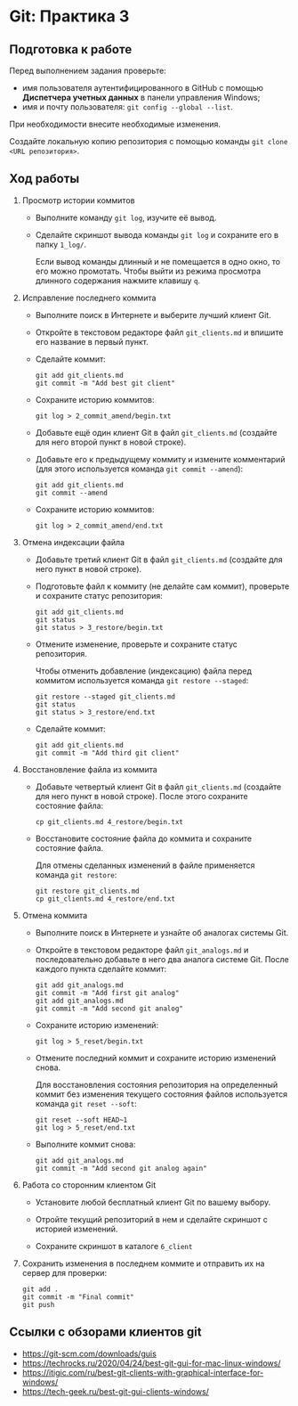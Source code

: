 # Git: Практика 3

## Подготовка к работе

Перед выполнением задания проверьте:

* имя пользователя аутентифицированного в GitHub с помощью **Диспетчера учетных
  данных** в панели управления Windows;
* имя и почту пользователя: `git config --global --list`.

При необходимости внесите необходимые изменения.

Создайте локальную копию репозитория с помощью команды `git clone <URL
репозитория>`.

## Ход работы

1. Просмотр истории коммитов

   * Выполните команду `git log`, изучите её вывод.
   * Сделайте скриншот вывода команды `git log` и сохраните его в папку
     `1_log/`.

     Если вывод команды длинный и не помещается в одно окно, то его можно
     промотать. Чтобы выйти из режима просмотра длинного содержания нажмите
     клавишу `q`.

2. Исправление последнего коммита

   * Выполните поиск в Интернете и выберите лучший клиент Git.

   * Откройте в текстовом редакторе файл `git_clients.md` и впишите его
     название в первый пункт.

   * Сделайте коммит:

     ```
     git add git_clients.md
     git commit -m "Add best git client"
     ```
   * Сохраните историю коммитов:

     ```
     git log > 2_commit_amend/begin.txt
     ```

   * Добавьте ещё один клиент Git в файл `git_clients.md` (создайте для него
     второй пункт в новой строке).

   * Добавьте его к предыдущему коммиту и измените комментарий (для этого
     используется команда `git commit --amend`):

     ```
     git add git_clients.md
     git commit --amend
     ```

   * Сохраните историю коммитов:

     ```
     git log > 2_commit_amend/end.txt
     ```

3. Отмена индексации файла

   * Добавьте третий клиент Git в файл `git_clients.md` (создайте для него
     пункт в новой строке).

   * Подготовьте файл к коммиту (не делайте сам коммит), проверьте и сохраните
     статус репозитория:

     ```
     git add git_clients.md
     git status
     git status > 3_restore/begin.txt
     ```

   * Отмените изменение, проверьте и сохраните статус репозитория.

     Чтобы отменить добавление (индексацию) файла перед коммитом используется
     команда `git restore --staged`:

     ```
     git restore --staged git_clients.md
     git status
     git status > 3_restore/end.txt
     ```

   * Сделайте коммит:

     ```
     git add git_clients.md
     git commit -m "Add third git client"
     ```

4. Восстановление файла из коммита 

   * Добавьте четвертый клиент Git в файл `git_clients.md` (создайте для него
     пункт в новой строке). После этого сохраните состояние файла:

     ```
     cp git_clients.md 4_restore/begin.txt
     ```

   * Восстановите состояние файла до коммита и сохраните состояние файла.

     Для отмены сделанных изменений в файле применяется команда `git restore`:

     ```
     git restore git_clients.md
     cp git_clients.md 4_restore/end.txt
     ```

5. Отмена коммита 

   * Выполните поиск в Интернете и узнайте об аналогах системы Git.

   * Откройте в текстовом редакторе файл `git_analogs.md` и последовательно
     добавьте в него два аналога системе Git. После каждого пункта сделайте
     коммит:

     ```
     git add git_analogs.md
     git commit -m "Add first git analog"
     git add git_analogs.md
     git commit -m "Add second git analog"
     ```

   * Сохраните историю изменений:

     ```
     git log > 5_reset/begin.txt
     ```

   * Отмените последний коммит и сохраните историю изменений снова.

     Для восстановления состояния репозитория на определенный коммит без
     изменения текущего состояния файлов используется команда `git reset
     --soft`:

     ```
     git reset --soft HEAD~1
     git log > 5_reset/end.txt
     ```

   * Выполните коммит снова:

     ```
     git add git_analogs.md
     git commit -m "Add second git analog again"
     ```

6. Работа со сторонним клиентом Git

   * Установите любой бесплатный клиент Git по вашему выбору.

   * Отройте текущий репозиторий в нем и сделайте скриншот с историей
     изменений.

   * Сохраните скриншот в каталоге `6_client`

7. Сохранить изменения в последнем коммите и отправить их на сервер для проверки:

   ```
   git add .
   git commit -m "Final commit"
   git push
   ```

## Ссылки с обзорами клиентов git

* https://git-scm.com/downloads/guis
* https://techrocks.ru/2020/04/24/best-git-gui-for-mac-linux-windows/
* https://itigic.com/ru/best-git-clients-with-graphical-interface-for-windows/
* https://tech-geek.ru/best-git-gui-clients-windows/
